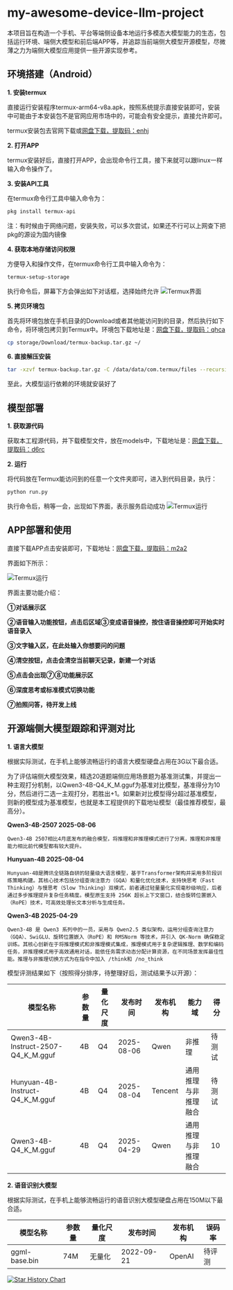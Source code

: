 # my-awesome-device-llm-project

本项目旨在构造一个手机、平台等端侧设备本地运行多模态大模型能力的生态，包括运行环境、端侧大模型和前后端APP等，并追踪当前端侧大模型开源模型，尽微薄之力为端侧大模型应用提供一些开源实现参考。

## 环境搭建（Android）

**1. 安装termux**

直接运行安装程序termux-arm64-v8a.apk，按照系统提示直接安装即可，安装中可能由于本安装包不是官网应用市场中的，可能会有安全提示，直接允许即可。

termux安装包去官网下载或[网盘下载，提取码：enhj](https://pan.baidu.com/s/1pdcgpmOvTB3nd5I11PIIiA)

**2. 打开APP**

termux安装好后，直接打开APP，会出现命令行工具，接下来就可以跟linux一样输入命令操作了。


**3. 安装API工具**

在termux命令行工具中输入命令为：

```bash
pkg install termux-api
```

注：有时候由于网络问题，安装失败，可以多次尝试，如果还不行可以上网查下把pkg的源设为国内镜像

**4. 获取本地存储访问权限**

方便导入和操作文件，在termux命令行工具中输入命令为：

```bash
termux-setup-storage
```

执行命令后，屏幕下方会弹出如下对话框，选择始终允许
![Termux界面](images/termux.png)

**5. 拷贝环境包**

首先将环境包放在手机目录的Download或者其他能访问到的目录，然后执行如下命令，将环境包拷贝到Termux中。环境包下载地址是：[网盘下载，提取码：qhca](https://pan.baidu.com/s/1aTx82w3qtiwjc-nJ_F4aRQ)

```bash
cp storage/Download/termux-backup.tar.gz ~/
```

**6. 直接解压安装**

```bash
tar -xzvf termux-backup.tar.gz -C /data/data/com.termux/files --recursive-unlink --preserve-permissions
```

至此，大模型运行依赖的环境就安装好了

## 模型部署

**1. 获取源代码**

获取本工程源代码，并下载模型文件，放在models中，下载地址是：[网盘下载，提取码：d6rc](https://pan.baidu.com/s/1Tf2d_lZFOoU7wO4x4iWdJQ)

**2. 运行**

将代码放在Termux能访问到的任意一个文件夹即可，进入到代码目录，执行：

```bash
python run.py
```

执行命令后，稍等一会，出现如下界面，表示服务启动成功
![Termux运行](images/run.png)

## APP部署和使用

直接下载APP点击安装即可，下载地址：[网盘下载，提取码：m2a2](https://pan.baidu.com/s/16Fpg4dAIbMiZk0SlndDrHA)

界面如下所示：

![Termux运行](images/app.png)

界面主要功能介绍：

**①对话展示区**

**②语音输入功能按钮，点击后区域③变成语音操控，按住语音操控即可开始实时语音录入**

**③文字输入区，在此处输入你想要问的问题**

**④清空按钮，点击会清空当前聊天记录，新建一个对话**

**⑤点击会出现⑦⑧功能展示区**

**⑥深度思考或标准模式切换功能**

**⑦拍照问答，待开发上线**

## 开源端侧大模型跟踪和评测对比

**1. 语言大模型**

根据实际测试，在手机上能够流畅运行的语言大模型硬盘占用在3G以下最合适。

为了评估端侧大模型效果，精选20道题端侧应用场景题为基准测试集，并提出一种主观打分机制，以Qwen3-4B-Q4_K_M.gguf为基准对比模型，基准得分为10分，然后进行二选一主观打分，若胜出+1。如果新对比模型得分超过基准模型，则新的模型成为基准模型，也就是本工程提供的下载地址模型（最佳推荐模型，最高分）。

**Qwen3-4B-2507 2025-08-06**
   
    Qwen3-4B 2507相比4月底发布的融合模型，将推理和非推理模式进行了分离，推理和非推理能力相比前代模型都有较大提升。

**Hunyuan-4B 2025-08-04**

    Hunyuan-4B是腾讯全链路自研的轻量级大语言模型，基于Transformer架构并采用多阶段训练策略构建。其核心技术包括分组查询注意力（GQA）和量化优化技术，支持快思考（Fast Thinking）与慢思考（Slow Thinking）双模式，前者通过轻量量化实现毫秒级响应，后者通过多步推理提升复杂任务精度。模型原生支持 256K 超长上下文窗口，结合旋转位置嵌入（RoPE）技术，可高效处理长文本分析与生成任务。

**Qwen3-4B 2025-04-29**

    Qwen3-4B 是 Qwen3 系列中的一员，采用与 Qwen2.5 类似架构，运用分组查询注意力（GQA）、SwiGLU、旋转位置嵌入（RoPE）和 RMSNorm 等技术，并引入 QK-Norm 确保稳定训练。其核心创新在于将推理模式和非推理模式集成，推理模式用于复杂逻辑推理、数学和编码任务，非推理模式用于高效通用对话，能依任务需求动态分配计算资源，在不同场景发挥最佳性能。推理与非推理切换方式为在指令中加入 /think和 /no_think

模型评测结果如下（按照得分排序，待整理好后，测试结果予以开源）：

模型名称| 参数量 |量化尺度 | 发布时间 | 发布机构 | 能力域 | 得分  
-|-|-|-|-|-|-
Qwen3-4B-Instruct-2507-Q4_K_M.gguf | 4B | Q4 | 2025-08-06 | Qwen | 非推理 | 待测试
Hunyuan-4B-Instruct-Q4_K_M.gguf | 4B | Q4 | 2025-08-04 | Tencent | 通用推理与非推理融合 | 待测试
Qwen3-4B-Q4_K_M.gguf | 4B | Q4 | 2025-04-29 | Qwen | 通用推理与非推理融合 | 10


**2. 语音识别大模型**

根据实际测试，在手机上能够流畅运行的语音识别大模型硬盘占用在150M以下最合适。

模型名称| 参数量 |量化尺度 | 发布时间 | 发布机构 | 误码率  
-|-|-|-|-|-
ggml-base.bin | 74M | 无量化 | 2022-09-21 | OpenAI | 待评测

[![Star History Chart](https://api.star-history.com/svg?repos=chenking2020/my-awesome-device-llm-project&type=Date)](https://star-history.com/#chenking2020/my-awesome-device-llm-project&Date)
